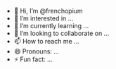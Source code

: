 - 👋 Hi, I’m @frenchopium
- 👀 I’m interested in ...
- 🌱 I’m currently learning ...
- 💞️ I’m looking to collaborate on ...
- 📫 How to reach me ...
- 😄 Pronouns: ...
- ⚡ Fun fact: ...

<!---
frenchopium/frenchopium is a ✨ special ✨ repository because its `README.md` (this file) appears on your GitHub profile.
You can click the Preview link to take a look at your changes.
--->
